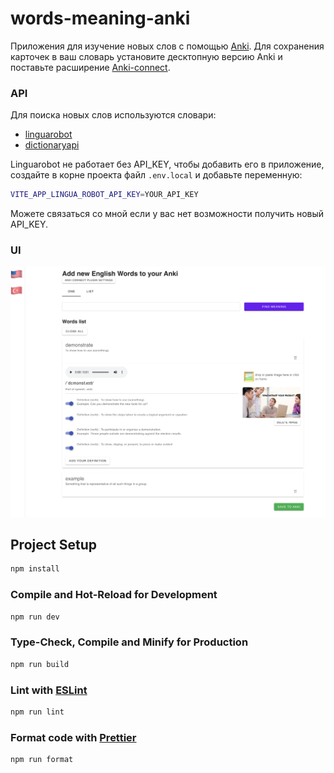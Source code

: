 # words-meaning-anki

Приложения для изучение новых слов с помощью [Anki](https://apps.ankiweb.net/).
Для сохранения карточек в ваш словарь установите десктопную версию Anki и поставьте расширение [Anki-connect](https://github.com/FooSoft/anki-connect).

### API
Для поиска новых слов используются словари: 
- [linguarobot](https://www.linguarobot.io/)
- [dictionaryapi](https://dictionaryapi.dev/)

Linguarobot не работает без API_KEY, чтобы добавить его в приложение, создайте в корне проекта файл `.env.local` и добавьте переменную:
```sh
VITE_APP_LINGUA_ROBOT_API_KEY=YOUR_API_KEY
```
Можете связаться со мной если у вас нет возможности получить новый API_KEY.

### UI 
![English words page](./docs/images/ui-demonstration.png)


## Project Setup

```sh
npm install
```

### Compile and Hot-Reload for Development

```sh
npm run dev
```

### Type-Check, Compile and Minify for Production

```sh
npm run build
```

### Lint with [ESLint](https://eslint.org/)

```sh
npm run lint
```

### Format code with [Prettier](https://prettier.io/)

```sh
npm run format
```